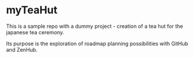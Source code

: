 # myTeaHut

This is a sample repo with a dummy project - creation of a tea hut for the japanese tea ceremony.

Its purpose is the exploration of roadmap planning possibilities with GitHub and ZenHub.
